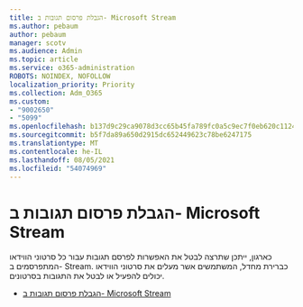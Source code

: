 ```yaml
---
title: הגבלת פרסום תגובות ב- Microsoft Stream
ms.author: pebaum
author: pebaum
manager: scotv
ms.audience: Admin
ms.topic: article
ms.service: o365-administration
ROBOTS: NOINDEX, NOFOLLOW
localization_priority: Priority
ms.collection: Adm_O365
ms.custom:
- "9002650"
- "5099"
ms.openlocfilehash: b137d9c29ca9078d3cc65b45fa789fc0a5c9ec7f0eb620c1124bf09ed6bfa852
ms.sourcegitcommit: b5f7da89a650d2915dc652449623c78be6247175
ms.translationtype: MT
ms.contentlocale: he-IL
ms.lasthandoff: 08/05/2021
ms.locfileid: "54074969"
---
```

# <a name="restrict-commenting-in-microsoft-stream"></a>הגבלת פרסום תגובות ב- Microsoft Stream

כארגון, ייתכן שתרצה לבטל את האפשרות לפרסם תגובות עבור כל סרטוני הווידאו המתפרסמים ב- Stream. כברירת מחדל, המשתמשים אשר מעלים את סרטוני הווידאו יכולים להפעיל או לבטל את התגובות בסרטונים.

- [הגבלת פרסום תגובות ב- Microsoft Stream](https://docs.microsoft.com/stream/portal-disable-comments)
